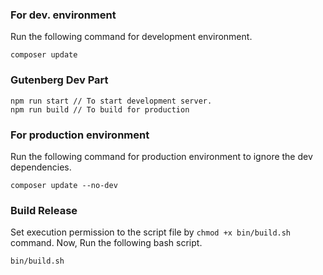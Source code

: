 ### For dev. environment

Run the following command for development environment.

```
composer update
```

### Gutenberg Dev Part
```
npm run start // To start development server.
npm run build // To build for production
```

### For production environment
Run the following command for production environment to ignore the dev dependencies.

```
composer update --no-dev
```

### Build Release
Set execution permission to the script file by `chmod +x bin/build.sh` command. Now, Run the following bash script.
```
bin/build.sh
```